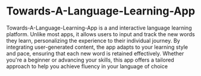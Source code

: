 # Towards-A-Language-Learning-App
Towards-A-Language-Learning-App is a and interactive language learning platform. Unlike most apps, it allows users to input and track the new words they learn, personalizing the experience to their individual journey. By integrating user-generated content, the app adapts to your learning style and pace, ensuring that each new word is retained effectively. Whether you're a beginner or advancing your skills, this app offers a tailored approach to help you achieve fluency in your language of choice
